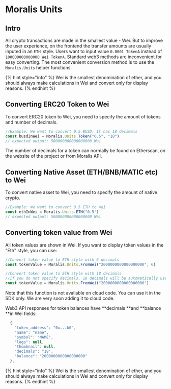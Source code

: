 # Moralis Units

## Intro 

All crypto transactions are made in the smallest value - Wei. But to improve the user experience, on the frontend the transfer amounts are usually inputed in an `ETH `style. Users want to input value `0.0001 TokenA` instead of `100000000000000 Wei TokenA`. Standard web3 methods are inconvenient for easy converting. The most convenient conversion method is to use the `Moralis.Units` helper functions.

{% hint style="info" %}
Wei is the smallest denomination of ether, and you should always make calculations in Wei and convert only for display reasons.
{% endhint %}

## Converting ERC20 Token to Wei

To convert ERC20 token to Wei, you need to specify the amount of tokens and number of decimals. 

```javascript
//Example: We want to convert 0.5 BUSD. It has 18 decimals
const busdInWei = Moralis.Units.Token("0.5", "18")
// expected output: 500000000000000000 Wei
```

The number of decimals for a token can normally be found on Etherscan, on the website of the project or from Moralis API.

## Converting Native Asset (ETH/BNB/MATIC etc) to Wei

To convert native asset to Wei, you need to specify the amount of native crypto.

```javascript
//Example: We want to convert 0.5 ETH to Wei
const ethInWei = Moralis.Units.ETH("0.5")
// expected output: 500000000000000000 Wei
```

## Converting token value from Wei

All token values are shown in Wei. If you want to display token values in the "Eth" style, you can use: 

```javascript
//Convert token value to ETH style with 6 decimals
const tokenValue = Moralis.Units.FromWei("2000000000000000000", 6)

//Convert token value to ETH style with 18 decimals
//If you do not specify decimals, 18 decimals will be automatically used
const tokenValue = Moralis.Units.FromWei("2000000000000000000")
```
Note that this function is not available on cloud code. You can use it in the SDK only. We are very soon adding it to cloud code.

Web3 API responses for token balances have **decimals **and **balance **in Wei fields:

```javascript
  { 
    "token_address": "0x...b0",
    "name": "name",
    "symbol": "NAME",
    "logo": null,
    "thumbnail": null,
    "decimals": "18", 
    "balance": "2000000000000000000"
  },
```

{% hint style="info" %}
Wei is the smallest denomination of ether, and you should always make calculations in Wei and convert only for display reasons.
{% endhint %}
